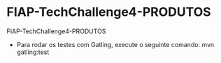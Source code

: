 # FIAP-TechChallenge4-PRODUTOS
FIAP-TechChallenge4-PRODUTOS

- Para rodar os testes com Gatling, execute o seguinte comando: mvn gatling:test